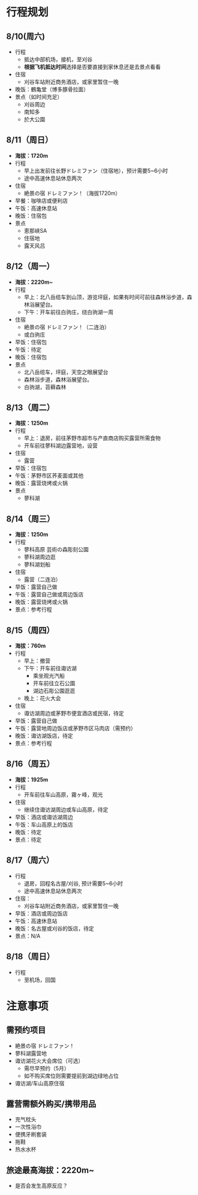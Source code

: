 # 行程规划
## 8/10(周六)
- 行程
    - 抵达中部机场，接机，至刈谷
    - **根据飞机抵达时间**选择是否要直接到家休息还是去景点看看
- 住宿
    - 刈谷车站附近商务酒店，或家里暂住一晚
- 晚饭：鶴亀堂（博多豚骨拉面）
- 景点（如时间充足）
    - 刈谷周边
    - 南知多
    - 於大公園

## 8/11（周日）
- **海拔：1720m**
- 行程
    - 早上出发前往长野ドレミファン（住宿地），预计需要5~6小时
    - 途中高速休息站休息两次
- 住宿
    - 絶景の宿 ドレミファン！（海拔1720m）
- 早餐：咖啡店或便利店
- 午饭：高速休息站
- 晚饭：住宿包
- 景点
    - 恵那峡SA
    - 住宿地
    - 露天风吕

## 8/12（周一）
- **海拔：2220m~**
- 行程
    - 早上：北八岳缆车到山顶，游览坪庭，如果有时间可前往森林浴步道，森林浴展望台。
    - 下午：开车前往白驹庄，绕白驹湖一周
- 住宿
    - 絶景の宿 ドレミファン！（二连泊）
    - 或白驹庄
- 早饭：住宿包
- 午饭：待定
- 晚饭：住宿包
- 景点
    - 北八岳缆车，坪庭，天空之眼展望台
    - 森林浴步道，森林浴展望台。
    - 白驹湖，苔藓森林

## 8/13（周二）
- **海拔：1250m**
- 行程
    - 早上：退房，前往茅野市超市与产直商店购买露营所需食物
    - 开车前往蓼科湖边露营地，设营
- 住宿
    - 露营
- 早饭：住宿包
- 午饭：茅野市区荞麦面或其他
- 晚饭：露营烧烤或火锅
- 景点
    - 蓼科湖

## 8/14（周三）
- **海拔：1250m**
- 行程
    - 蓼科高原 芸術の森彫刻公園
    - 蓼科湖周边逛
    - 蓼科湖划船
- 住宿
    - 露营（二连泊）
- 早饭：露营自己做
- 午饭：露营自己做或周边饭店
- 晚饭：露营烧烤或火锅
- 景点：参考行程

## 8/15（周四）
- **海拔：760m**
- 行程
    - 早上：撤营
    - 下午：开车前往诹访湖
        - 乘坐观光汽船
        - 开车前往立石公園
        - 湖边石彫公園逛逛
    - 晚上：花火大会
- 住宿
    - 诹访湖周边或茅野市便宜酒店或民宿，待定
- 早饭：露营自己做
- 午饭：露营地周边饭店或茅野市区马肉店（需预约）
- 晚饭：诹访湖饭店，待定
- 景点：参考行程

## 8/16（周五）
- **海拔：1925m**
- 行程
    - 开车前往车山高原，霧ヶ峰，观光
- 住宿
    - 继续住诹访湖周边或车山高原，待定
- 早饭：酒店或诹访湖周边
- 午饭：车山高原上的饭店
- 晚饭：待定
- 景点：待定

## 8/17（周六）
- 行程
    - 退房，回程名古屋/刈谷, 预计需要5~6小时
    - 途中高速休息站休息两次
- 住宿：
    - 刈谷车站附近商务酒店，或家里暂住一晚
- 早饭：酒店或周边饭店
- 午饭：高速休息站
- 晚饭：名古屋或刈谷的饭店，待定
- 景点：N/A

## 8/18（周日）
- 行程
    - 至机场，回国

# 注意事项
## 需预约项目
- 絶景の宿 ドレミファン！
- 蓼科湖露营地
- 诹访湖花火大会席位（可选）
    - 需尽早预约（5月）
    - 如不购买席位则需要提前到湖边绿地占位
- 诹访湖/车山高原住宿

## 露营需额外购买/携带用品
- 充气枕头
- 一次性浴巾
- 便携牙刷套装
- 拖鞋
- 热水水杯

## 旅途最高海拔：2220m~
- 是否会发生高原反应？